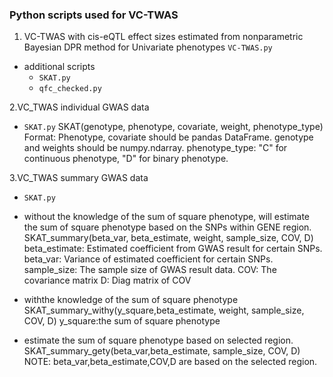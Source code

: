 ### Python scripts used for VC-TWAS

1. VC-TWAS with cis-eQTL effect sizes estimated from nonparametric Bayesian DPR method for Univariate phenotypes `VC-TWAS.py`
- additional scripts
	- `SKAT.py`
	- `qfc_checked.py`

2.VC_TWAS individual GWAS data
- `SKAT.py`
SKAT(genotype, phenotype, covariate, weight, phenotype_type)
Format: Phenotype, covariate should be pandas DataFrame. genotype and weights should be numpy.ndarray.
phenotype_type: "C" for continuous phenotype, "D" for binary phenotype.

3.VC_TWAS summary GWAS data
- `SKAT.py`

- without the knowledge of the sum of square phenotype, will estimate the sum of square phenotype based on the SNPs within GENE region.
SKAT_summary(beta_var, beta_estimate, weight, sample_size, COV, D)
beta_estimate: Estimated coefficient from GWAS result for certain SNPs.
beta_var: Variance of estimated coefficient for certain SNPs.
sample_size: The sample size of GWAS result data.
COV: The covariance matrix
D: Diag matrix of COV

- withthe knowledge of the sum of square phenotype
SKAT_summary_withy(y_square,beta_estimate, weight, sample_size, COV, D)
y_square:the sum of square phenotype

- estimate the sum of square phenotype based on selected region.
SKAT_summary_gety(beta_var,beta_estimate, sample_size, COV, D)
NOTE: beta_var,beta_estimate,COV,D  are based on the selected region.